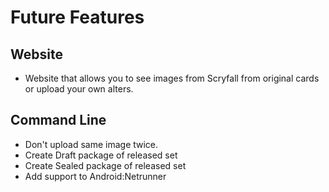 # Future Features
## Website

 - Website that allows you to see images from Scryfall from original
   cards or upload your own alters.

## Command Line

 - Don't upload same image twice.
 - Create Draft package of released set
 - Create Sealed package of released set
 - Add support to Android:Netrunner
